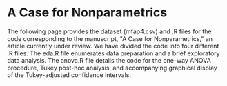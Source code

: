# A Case for Nonparametrics
The following page provides the dataset (mfap4.csv) and .R files for the code corresponding to the manuscript, "A Case for Nonparametrics," an article currently under review. We have divided the code into four different .R files. The eda.R file enumerates data preparation and a brief exploratory data analysis. The anova.R file details the code for the one-way ANOVA procedure, Tukey post-hoc analysis, and accompanying graphical display of the Tukey-adjusted confidence intervals.

